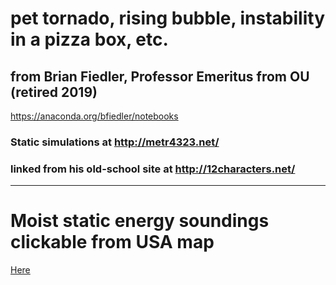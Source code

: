 # pet tornado, rising bubble, instability in a pizza box, etc. 
## from Brian Fiedler, Professor Emeritus from OU (retired 2019)

https://anaconda.org/bfiedler/notebooks

### Static simulations at http://metr4323.net/

### linked from his old-school site at http://12characters.net/

------------
# Moist static energy soundings clickable from USA map 

[Here](https://github.com/brianmapes/MSEplot/blob/master/Interactive_profile_probe_notebooks/MSEplot_USAsondes_hvClickMap.ipynb)



